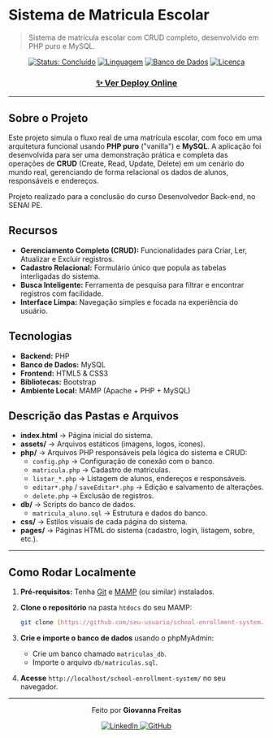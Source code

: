 # Sistema de Matricula Escolar

> Sistema de matrícula escolar com CRUD completo, desenvolvido em PHP puro e MySQL.

<div align="center">

[![Status: Concluído](https://img.shields.io/badge/Status-Concluído-brightgreen?style=flat-square)](https://github.com/giovannasfreitas/school-enrollment-system)
[![Linguagem](https://img.shields.io/badge/PHP-777BB4?style=flat-square&logo=php&logoColor=white)](https://www.php.net/)
[![Banco de Dados](https://img.shields.io/badge/MySQL-4479A1?style=flat-square&logo=mysql&logoColor=white)](https://www.mysql.com/)
[![Licença](https://img.shields.io/badge/License-MIT-blue?style=flat-square)](LICENSE)

</div>


<div align="center">
  <h3>
    <a href="http://escolasaber.ct.ws/">
      ✨ Ver Deploy Online
    </a>
  </h3>
</div>

---

## Sobre o Projeto

Este projeto simula o fluxo real de uma matrícula escolar, com foco em uma arquitetura funcional usando **PHP puro** ("vanilla") e **MySQL**. A aplicação foi desenvolvida para ser uma demonstração prática e completa das operações de **CRUD** (Create, Read, Update, Delete) em um cenário do mundo real, gerenciando de forma relacional os dados de alunos, responsáveis e endereços.

Projeto realizado para a conclusão do curso Desenvolvedor Back-end, no SENAI PE.

##  Recursos

* **Gerenciamento Completo (CRUD):** Funcionalidades para Criar, Ler, Atualizar e Excluir registros.
* **Cadastro Relacional:** Formulário único que popula as tabelas interligadas do sistema.
* **Busca Inteligente:** Ferramenta de pesquisa para filtrar e encontrar registros com facilidade.
* **Interface Limpa:** Navegação simples e focada na experiência do usuário.

## Tecnologias

-   **Backend:** PHP
-   **Banco de Dados:** MySQL
-   **Frontend:** HTML5 & CSS3
-   **Bibliotecas:** Bootstrap
-   **Ambiente Local:** MAMP (Apache + PHP + MySQL)


##  Descrição das Pastas e Arquivos

- **index.html** → Página inicial do sistema.  
- **assets/** → Arquivos estáticos (imagens, logos, ícones).  
- **php/** → Arquivos PHP responsáveis pela lógica do sistema e CRUD:  
  - `config.php` → Configuração de conexão com o banco.  
  - `matricula.php` → Cadastro de matrículas.  
  - `listar_*.php` → Listagem de alunos, endereços e responsáveis.  
  - `editar*.php` / `saveEditar*.php` → Edição e salvamento de alterações.  
  - `delete.php` → Exclusão de registros.  
- **db/** → Scripts do banco de dados.  
  - `matricula_aluno.sql` → Estrutura e dados do banco.  
- **css/** → Estilos visuais de cada página do sistema.  
- **pages/** → Páginas HTML do sistema (cadastro, login, listagem, sobre, etc.).  

---

##  Como Rodar Localmente

1.  **Pré-requisitos:** Tenha [Git](https://git-scm.com) e [MAMP](https://www.mamp.info/en/downloads/) (ou similar) instalados.

2.  **Clone o repositório** na pasta `htdocs` do seu MAMP:
    ```sh
    git clone [https://github.com/seu-usuario/school-enrollment-system.git](https://github.com/seu-usuario/school-enrollment-system.git)
    ```

3.  **Crie e importe o banco de dados** usando o phpMyAdmin:
    -   Crie um banco chamado `matriculas_db`.
    -   Importe o arquivo `db/matriculas.sql`.

4.  **Acesse** `http://localhost/school-enrollment-system/` no seu navegador.
---

<p align="center">
  Feito por <strong>Giovanna Freitas</strong>
</p>

<p align="center">
  <a href="https://www.linkedin.com/in/giovannfreitas/">
    <img alt="LinkedIn" src="https://img.shields.io/badge/LinkedIn-0077B5?style=for-the-badge&logo=linkedin&logoColor=white">
  </a>
  <a href="https://github.com/giovannasfreitas/">
    <img alt="GitHub" src="https://img.shields.io/badge/GitHub-181717?style=for-the-badge&logo=github&logoColor=white">
  </a>
</p>

